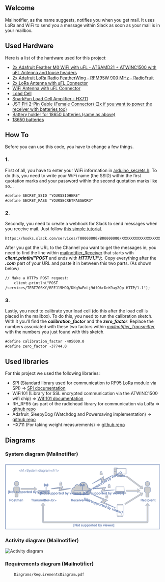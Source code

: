 ## Welcome

Mailnotifier, as the name suggests, notifies you when you get mail. It uses LoRa and WiFi to send you a message within Slack as soon as your mail is in your mailbox.

## Used Hardware

Here is a list of the hardware used for this project:
- [2x Adafruit Feather M0 WiFi with uFL - ATSAMD21 + ATWINC1500 with uFL Antenna and loose headers](https://www.adafruit.com/product/3061)
- [2x Adafruit LoRa Radio FeatherWing - RFM95W 900 MHz - RadioFruit](https://www.adafruit.com/product/3231)
- [2x LoRa Antenna with uFL Connector](https://www.adafruit.com/product/1661)
- [WiFi Antenna with uFL Connector](https://www.adafruit.com/product/2308)
- [Load Cell](https://www.amazon.de/dp/B076PZFRDM)
- [SparkFun Load Cell Amplifier - HX711](https://www.sparkfun.com/products/13879)
- [JST PH 2-Pin Cable (Female Connector) (2x if you want to power the receiver with batteries too)](https://www.adafruit.com/product/261)
- [Battery holder for 18650 batteries (same as above)](https://www.mouser.de/ProductDetail/Keystone-Electronics/1043?qs=sGAEpiMZZMvxqoKe%252bDjhru3bNJqZAwi1iQWc%2fA0A0JQ%3d)
- [18650 batteries](https://www.adafruit.com/product/353)

## How To

Before you can use this code, you have to change a few things.

### 1.

First of all, you have to enter your WiFi information in [arduino_secrets.h](/code/mailnotifier_Receiver/arduino_secrets.h). To do this, you need to write your WiFi name (the SSID) within the first quotation marks and your password within the second quotation marks like so...


```
#define SECRET_SSID "YOURSSIDHERE"
#define SECRET_PASS "YOURSECRETPASSWORD"
```
### 2.

Secondly, you need to create a webhook for Slack to send messages when you receive mail. Just follow [this simple tutorial](https://api.slack.com/incoming-webhooks).

```
https://hooks.slack.com/services/T00000000/B00000000/XXXXXXXXXXXXXXXXXXXXXXXX
```

After you got the URL to the Channel you want to get the messages in, you need to find the line within [mailnotifier_Receiver](https://github.com/IoT-Lab-Minden/mailnotifier/blob/master/code/mailnotifier_Receiver/mailnotifier_Receiver.ino) that starts with **_client.println("POST_** and ends with **_HTTP/1.1");_**. Copy everything after the **_.com_** part of your URL and paste it in between this two parts. (As shown below)

```
// Make a HTTPs POST request:
    client.println("POST /services/TEBT7GSKY/BEFJ15M9Q/DKq9wFoLj9dfOkrDeK9ay2Qp HTTP/1.1");
```

### 3.

Lastly, you need to calibrate your load cell (do this after the load cell is placed in the mailbox). To do this, you need to run the calibration sketch. With it you'll find the **_calibration_factor_** and the **_zero_factor_**. Replace the numbers associated with these two factors within [*mailnotifier_Transmitter*](https://github.com/IoT-Lab-Minden/mailnotifier/blob/master/code/mailnotifier_Transmitter/mailnotifier_Transmitter.ino) with the numbers you just found with this sketch.

```
#define calibration_factor -405000.0
#define zero_factor -37744.0
```

## Used libraries

For this project we used the following libraries:
- SPI (Standard library used for communication to RF95 LoRa module via SPI) => [SPI documentation](https://www.arduino.cc/en/Reference/SPI)
- WiFi101 (Library for SSL encrypted communication via the ATWINC1500 wifi chip) =>
[Wifi101 documentation](https://www.arduino.cc/en/Reference/WiFi101)
- RH_RF95 (as part of the radiohead library for communication via LoRa => [github repo](https://github.com/adafruit/RadioHead)
- Adafruit_SleepyDog (Watchdog and Powersaving implementation) => [github repo](https://github.com/adafruit/Adafruit_SleepyDog)
- HX711 (For taking weight measurements) => [github repo](https://github.com/bogde/HX711)

## Diagrams

### System diagram (Mailnotifier)
![System diagram](Diagrams/SystemDiagram.svg "System diagram")

### Activity diagram (Mailnotifier)
![Activity diagram](Diagrams/ActivityDiagram.png "Activity diagram")

### Requirements diagram (Mailnotifier)
```pdf
	Diagrams/RequirementsDiagram.pdf
```

